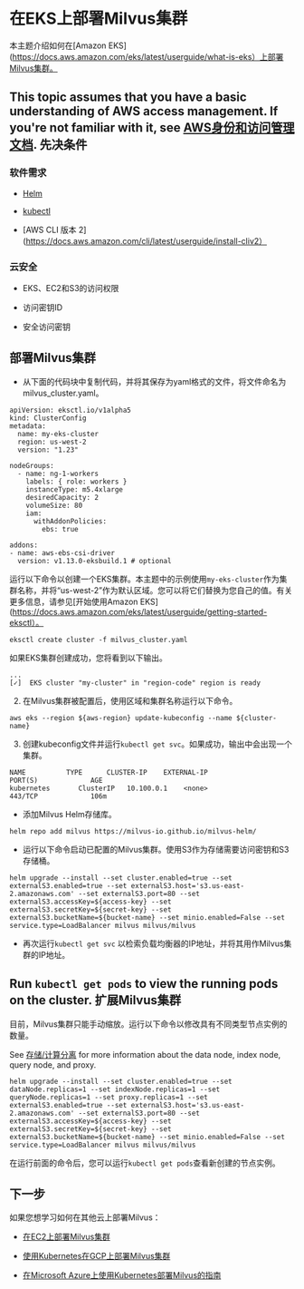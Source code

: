 在EKS上部署Milvus集群
===============

本主题介绍如何在[Amazon EKS](https://docs.aws.amazon.com/eks/latest/userguide/what-is-eks）上部署Milvus集群。

This topic assumes that you have a basic understanding of AWS access management. If you're not familiar with it, see [AWS身份和访问管理文档](https://docs.aws.amazon.com/iam/?id=docs_gateway).
先决条件
----

### 软件需求

* [Helm](https://helm.sh/docs/intro/install/)

* [kubectl](https://kubernetes.io/docs/tasks/tools/)

* [AWS CLI 版本 2](https://docs.aws.amazon.com/cli/latest/userguide/install-cliv2）

### 云安全

* EKS、EC2和S3的访问权限

* 访问密钥ID

* 安全访问密钥

部署Milvus集群
----------

- 从下面的代码块中复制代码，并将其保存为yaml格式的文件，将文件命名为milvus_cluster.yaml。

```
apiVersion: eksctl.io/v1alpha5
kind: ClusterConfig
metadata:
  name: my-eks-cluster
  region: us-west-2
  version: "1.23"

nodeGroups:
  - name: ng-1-workers
    labels: { role: workers }
    instanceType: m5.4xlarge
    desiredCapacity: 2
    volumeSize: 80
    iam:
      withAddonPolicies:
        ebs: true

addons:
- name: aws-ebs-csi-driver
  version: v1.13.0-eksbuild.1 # optional

```

运行以下命令以创建一个EKS集群。本主题中的示例使用`my-eks-cluster`作为集群名称，并将“us-west-2”作为默认区域。您可以将它们替换为您自己的值。有关更多信息，请参见[开始使用Amazon EKS](https://docs.aws.amazon.com/eks/latest/userguide/getting-started-eksctl）。

```
eksctl create cluster -f milvus_cluster.yaml

```

如果EKS集群创建成功，您将看到以下输出。

```
...
[✓]  EKS cluster "my-cluster" in "region-code" region is ready

```

2. 在Milvus集群被配置后，使用区域和集群名称运行以下命令。

```
aws eks --region ${aws-region} update-kubeconfig --name ${cluster-name}

```
3. 创建kubeconfig文件并运行`kubectl get svc`。如果成功，输出中会出现一个集群。

```
NAME          TYPE      CLUSTER-IP    EXTERNAL-IP                                PORT(S)             AGE
kubernetes       ClusterIP   10.100.0.1    <none>                                  443/TCP             106m

```
- 添加Milvus Helm存储库。

```
helm repo add milvus https://milvus-io.github.io/milvus-helm/

```

- 运行以下命令启动已配置的Milvus集群。使用S3作为存储需要访问密钥和S3存储桶。

```
helm upgrade --install --set cluster.enabled=true --set externalS3.enabled=true --set externalS3.host='s3.us-east-2.amazonaws.com' --set externalS3.port=80 --set externalS3.accessKey=${access-key} --set externalS3.secretKey=${secret-key} --set externalS3.bucketName=${bucket-name} --set minio.enabled=False --set service.type=LoadBalancer milvus milvus/milvus

```

- 再次运行`kubectl get svc` 以检索负载均衡器的IP地址，并将其用作Milvus集群的IP地址。

 Run `kubectl get pods` to view the running pods on the cluster.
扩展Milvus集群
----------

目前，Milvus集群只能手动缩放。运行以下命令以修改具有不同类型节点实例的数量。

See [存储/计算分离](https://milvus.io/docs/v2.0.x/four_layers.md#StorageComputing-Disaggregation) for more information about the data node, index node, query node, and proxy.

```
helm upgrade --install --set cluster.enabled=true --set dataNode.replicas=1 --set indexNode.replicas=1 --set queryNode.replicas=1 --set proxy.replicas=1 --set externalS3.enabled=true --set externalS3.host='s3.us-east-2.amazonaws.com' --set externalS3.port=80 --set externalS3.accessKey=${access-key} --set externalS3.secretKey=${secret-key} --set externalS3.bucketName=${bucket-name} --set minio.enabled=False --set service.type=LoadBalancer milvus milvus/milvus

```

在运行前面的命令后，您可以运行`kubectl get pods`查看新创建的节点实例。

下一步
---

如果您想学习如何在其他云上部署Milvus：

* [在EC2上部署Milvus集群](aws.md)

* [使用Kubernetes在GCP上部署Milvus集群](gcp.md)

* [在Microsoft Azure上使用Kubernetes部署Milvus的指南](azure.md)
